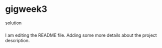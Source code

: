 # gigweek3
solution
#####
I am editing the README file. Adding some more details about the project description.
